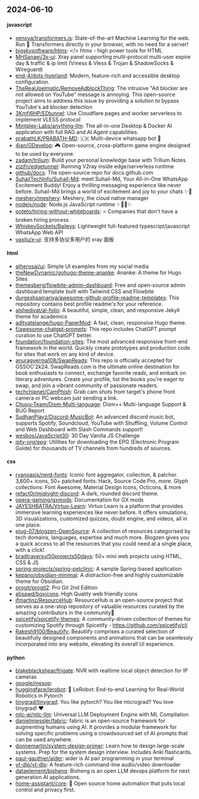 ## 2024-06-10

#### javascript
* [xenova/transformers.js](https://github.com/xenova/transformers.js): State-of-the-art Machine Learning for the web. Run 🤗 Transformers directly in your browser, with no need for a server!
* [bigskysoftware/htmx](https://github.com/bigskysoftware/htmx): </> htmx - high power tools for HTML
* [MHSanaei/3x-ui](https://github.com/MHSanaei/3x-ui): Xray panel supporting multi-protocol multi-user expire day & traffic & ip limit (Vmess & Vless & Trojan & ShadowSocks & Wireguard)
* [end-4/dots-hyprland](https://github.com/end-4/dots-hyprland): Modern, feature-rich and accessible desktop configuration.
* [TheRealJoelmatic/RemoveAdblockThing](https://github.com/TheRealJoelmatic/RemoveAdblockThing): The intrusive "Ad blocker are not allowed on YouTube" message is annoying. This open-source project aims to address this issue by providing a solution to bypass YouTube's ad blocker detection
* [3Kmfi6HP/EDtunnel](https://github.com/3Kmfi6HP/EDtunnel): Use Cloudflare pages and worker serverless to implement VLESS protocol
* [Mintplex-Labs/anything-llm](https://github.com/Mintplex-Labs/anything-llm): The all-in-one Desktop & Docker AI application with full RAG and AI Agent capabilities.
* [prabathLK/PRABATH-MD](https://github.com/prabathLK/PRABATH-MD): 🇱🇰 Multi-device whatsapp bot 🎉
* [4ian/GDevelop](https://github.com/4ian/GDevelop): 🎮 Open-source, cross-platform game engine designed to be used by everyone.
* [zadam/trilium](https://github.com/zadam/trilium): Build your personal knowledge base with Trilium Notes
* [zizifn/edgetunnel](https://github.com/zizifn/edgetunnel): Running V2ray inside edge/serverless runtime
* [github/docs](https://github.com/github/docs): The open-source repo for docs.github.com
* [SuhailTechInfo/Suhail-Md](https://github.com/SuhailTechInfo/Suhail-Md): meet Suhail-Md, Your All-in-One WhatsApp Excitement Buddy! Enjoy a thrilling messaging experience like never before. Suhail-Md brings a world of excitement and joy to your chats ✨🤖
* [meshery/meshery](https://github.com/meshery/meshery): Meshery, the cloud native manager
* [nodejs/node](https://github.com/nodejs/node): Node.js JavaScript runtime ✨🐢🚀✨
* [poteto/hiring-without-whiteboards](https://github.com/poteto/hiring-without-whiteboards): ⭐️ Companies that don't have a broken hiring process
* [WhiskeySockets/Baileys](https://github.com/WhiskeySockets/Baileys): Lightweight full-featured typescript/javascript WhatsApp Web API
* [vaxilu/x-ui](https://github.com/vaxilu/x-ui): 支持多协议多用户的 xray 面板

#### html
* [atherosai/ui](https://github.com/atherosai/ui): Simple UI examples from my social media
* [theNewDynamic/gohugo-theme-ananke](https://github.com/theNewDynamic/gohugo-theme-ananke): Ananke: A theme for Hugo Sites
* [themesberg/flowbite-admin-dashboard](https://github.com/themesberg/flowbite-admin-dashboard): Free and open-source admin dashboard template built with Tailwind CSS and Flowbite
* [durgeshsamariya/awesome-github-profile-readme-templates](https://github.com/durgeshsamariya/awesome-github-profile-readme-templates): This repository contains best profile readme's for your reference.
* [alshedivat/al-folio](https://github.com/alshedivat/al-folio): A beautiful, simple, clean, and responsive Jekyll theme for academics
* [adityatelange/hugo-PaperMod](https://github.com/adityatelange/hugo-PaperMod): A fast, clean, responsive Hugo theme.
* [f/awesome-chatgpt-prompts](https://github.com/f/awesome-chatgpt-prompts): This repo includes ChatGPT prompt curation to use ChatGPT better.
* [foundation/foundation-sites](https://github.com/foundation/foundation-sites): The most advanced responsive front-end framework in the world. Quickly create prototypes and production code for sites that work on any kind of device.
* [anuragverma108/SwapReads](https://github.com/anuragverma108/SwapReads): This repo is officially accepted for GSSOC'2k24. SwapReads.com is the ultimate online destination for book enthusiasts to connect, exchange favorite reads, and embark on literary adventures. Create your profile, list the books you're eager to swap, and join a vibrant community of passionate readers.
* [techchipnet/CamPhish](https://github.com/techchipnet/CamPhish): Grab cam shots from target's phone front camera or PC webcam just sending a link.
* [Chuyu-Team/Dism-Multi-language](https://github.com/Chuyu-Team/Dism-Multi-language): Dism++ Multi-language Support & BUG Report
* [SudhanPlayz/Discord-MusicBot](https://github.com/SudhanPlayz/Discord-MusicBot): An advanced discord music bot, supports Spotify, Soundcloud, YouTube with Shuffling, Volume Control and Web Dashboard with Slash Commands support!
* [wesbos/JavaScript30](https://github.com/wesbos/JavaScript30): 30 Day Vanilla JS Challenge
* [iptv-org/epg](https://github.com/iptv-org/epg): Utilities for downloading the EPG (Electronic Program Guide) for thousands of TV channels from hundreds of sources.

#### css
* [ryanoasis/nerd-fonts](https://github.com/ryanoasis/nerd-fonts): Iconic font aggregator, collection, & patcher. 3,600+ icons, 50+ patched fonts: Hack, Source Code Pro, more. Glyph collections: Font Awesome, Material Design Icons, Octicons, & more
* [refact0r/midnight-discord](https://github.com/refact0r/midnight-discord): A dark, rounded discord theme.
* [opera-gaming/gxmods](https://github.com/opera-gaming/gxmods): Documentation for GX mods
* [JAYESHBATRA/Virtuo-Learn](https://github.com/JAYESHBATRA/Virtuo-Learn): Virtuo Learn is a platform that provides immersive learning experiences like never before. It offers simulations, 3D visualizations, customized quizzes, doubt engine, and videos, all in one place.
* [piug-07/blogzen-OpenSource](https://github.com/piug-07/blogzen-OpenSource): A collection of resources categorised by tech domains, languages, expertise and much more. Blogzen gives you a quick access to all the resources that you could need at a single place, with a click!
* [bradtraversy/50projects50days](https://github.com/bradtraversy/50projects50days): 50+ mini web projects using HTML, CSS & JS
* [spring-projects/spring-petclinic](https://github.com/spring-projects/spring-petclinic): A sample Spring-based application
* [kepano/obsidian-minimal](https://github.com/kepano/obsidian-minimal): A distraction-free and highly customizable theme for Obsidian.
* [progit/progit2](https://github.com/progit/progit2): Pro Git 2nd Edition
* [atisawd/boxicons](https://github.com/atisawd/boxicons): High Quality web friendly icons
* [jfmartinz/ResourceHub](https://github.com/jfmartinz/ResourceHub): ResourceHub is an open-source project that serves as a one-stop repository of valuable resources curated by the amazing contributors in the community🚀
* [spicetify/spicetify-themes](https://github.com/spicetify/spicetify-themes): A community-driven collection of themes for customizing Spotify through Spicetify - https://github.com/spicetify/cli
* [Rakesh9100/Beautiify](https://github.com/Rakesh9100/Beautiify): Beautiify comprises a curated selection of beautifully designed components and animations that can be seamlessly incorporated into any website, elevating its overall UI experience.

#### python
* [blakeblackshear/frigate](https://github.com/blakeblackshear/frigate): NVR with realtime local object detection for IP cameras
* [google/mesop](https://github.com/google/mesop): 
* [huggingface/lerobot](https://github.com/huggingface/lerobot): 🤗 LeRobot: End-to-end Learning for Real-World Robotics in Pytorch
* [tinygrad/tinygrad](https://github.com/tinygrad/tinygrad): You like pytorch? You like micrograd? You love tinygrad! ❤️
* [mlc-ai/mlc-llm](https://github.com/mlc-ai/mlc-llm): Universal LLM Deployment Engine with ML Compilation
* [danielmiessler/fabric](https://github.com/danielmiessler/fabric): fabric is an open-source framework for augmenting humans using AI. It provides a modular framework for solving specific problems using a crowdsourced set of AI prompts that can be used anywhere.
* [donnemartin/system-design-primer](https://github.com/donnemartin/system-design-primer): Learn how to design large-scale systems. Prep for the system design interview. Includes Anki flashcards.
* [paul-gauthier/aider](https://github.com/paul-gauthier/aider): aider is AI pair programming in your terminal
* [yt-dlp/yt-dlp](https://github.com/yt-dlp/yt-dlp): A feature-rich command-line audio/video downloader
* [dataelement/bisheng](https://github.com/dataelement/bisheng): Bisheng is an open LLM devops platform for next generation AI applications.
* [home-assistant/core](https://github.com/home-assistant/core): 🏡 Open source home automation that puts local control and privacy first.
